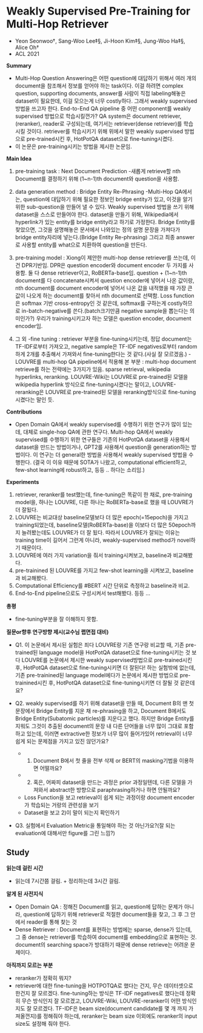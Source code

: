 # Weakly Supervised Pre-Training for Multi-Hop Retriever
- Yeon Seonwoo†, Sang-Woo Lee‡§, Ji-Hoon Kim‡§, Jung-Woo Ha‡§, Alice Oh†
- ACL 2021

**Summary**
- Multi-Hop Question Answering은 어떤 question에 대답하기 위해서 여러 개의 document을 참조해서 정보를 얻어야 하는 task이다. 이걸 하려면 complex question, supporting documents, answer를 사람이 직접 labeling해놓은 dataset이 필요한데, 이걸 모으는게 너무 costly하다. 그래서 weakly supervised 방법을 쓰고자 한다. End-to-End QA pipeline 중 어떤 component를 weakly supervised 방법으로 학습시킬껀가? QA system은 document retriever, (reranker), reader로 구성되는데, 여기서는 retriever(dense retriever)를 학습시킬 것이다. retriever를 학습시키기 위해 위에서 말한 weakly supervised 방법으로 pre-trained시킨 후, HotPotQA dataset으로 fine-tuning시켰다. 
- 이 논문은 pre-training시키는 방법을 제시한 논문임.

**Main Idea**
1. pre-training task : Next Document Prediction
-새롭게 retrieve할 nth Document를 결정하기 위해 (1~n-1)th document와 question을 사용함. 

2. data generation method : Bridge Entity Re-Phrasing
-Multi-Hop QA에서는, question에 대답하기 위해 필요한 정보인 bridge entity가 있고, 이것을 알기 위한 sub-question을 만들어 낼 수 있다. Weakly supervised 방법을 쓰기 위해 dataset을 스스로 만들어야 한다. dataset을 만들기 위해, Wikipedia에서 hyperlink가 있는 entity를 bridge entity라고 하기로 가정한다. Bridge Entity를 찾았으면, 그것을 설명해놓은 문서에서 나와있는 정의 설명 문장을 가져다가 bridge entity자리에 넣는다.(Bridge Entity Re-phrasing) 그리고 최종 answer로 사용할 entity를 what으로 치환하여 question을 만든다.

3. pre-training model : Xiong이 제안한 multi-hop dense retriever를 쓰는데, 이건 DPR기반임. DPR은 question encoder와 document encoder 두 가지를 사용함. 둘 다 dense retriever이고, RoBERTa-base임. question + (1~n-1)th document를 다 concatenate시켜서 question encoder에 넣어서 나온 값이랑, nth document를 document encoder에 넣어서 나온 값을 내적했을 때 가장 큰 값이 나오게 하는 document를 찾아서 nth document로 선택함. Loss function은 softmax 기반 cross-entropy인 것 같은데, softmax를 구하는게 costly하므로 in-batch-negative를 쓴다.(batch크기만큼 negative sample을 뽑는다는 의미인가?) 우리가 training시키고자 하는 모델은 question encoder, document encoder임.

4. 그 외
-fine tuning : retriever 부분을 fine-tuning시키는데, 정답 document는 TF-IDF로부터 가져오고, negative sample은 TF-IDF negatives로부터 random하게 2개를 추출해서 가져와서 fine-tuning한다는 것 같다.(사실 잘 모르겠음.)
-LOUVRE를 multi-hop QA pipeline에서 적용해 본 부분 : multi-hop document retrieve를 하는 전략에는 3가지가 있음. sparse retrieval, wikipedia hyperlinks, reranking. LOUVRE-Wiki는 LOUVRE로 pre-trained된 모델을 wikipedia hyperlink 방식으로 fine-tuning시켰다는 말이고, LOUVRE-reranking은 LOUVRE로 pre-trained된 모델을 reranking방식으로 fine-tuning시켰다는 말인 듯.

**Contributions**
- Open Domain QA에서 weakly supervised를 수행하기 위한 연구가 많이 있는데, 대체로 single-hop QA에 관한 연구다. Multi-hop QA에서 weakly supervised를 수행하기 위한 연구들은 기존의 HotPotQA dataset을 사용해서 dataset을 만드는 방법이거나, GPT2를 사용해서 question을 generation하는 방법이다. 이 연구는 더 general한 방법을 사용해서 weakly supervised 방법을 수행한다. (결국 이 이유 때문에 SOTA가 나왔고, computational efficient하고, few-shot learning에 robust하고, 등등 .. 하다는 소리임.)

**Experiments**
1) retriever, reranker를 test했는데, fine-tuning은 똑같이 한 채로, pre-training model을, 하나는 LOUVRE, 다른 하나는 RoBERTa-base로 했을 때 LOUVRE가 더 잘됬다.
2) LOUVRE는 비교대상 baseline모델보다 더 많은 epoch(=15epoch)을 가지고 training되었는데, baseline모델(RoBERTa-base)을 이보다 더 많은 50epoch까지 늘려봤는데도 LOUVRE가 더 잘 됬다. 따라서 LOUVRE가 잘되는 이유는 training time이 길어서 그런게 아니라, weakly-supervised method가 novel하기 때문이다.
3) LOUVRE에 여러 가지 variation을 줘서 training시켜보고, baseline과 비교해봤다.
4) pre-trainined 된 LOUVRE를 가지고 few-shot learning을 시켜보고, baseline과 비교해봤다.
5) Computational Efficiency를 #BERT 시간 단위로 측정하고 baseline과 비교.
6) End-to-End pipeline으로도 구성시켜서 test해봤다.
등등 ...

**총평**
- fine-tuning부분을 잘 이해하지 못함.

**질문or향후 연구방향 제시(교수님 랩면접 대비)**
- Q1. 이 논문에서 제시된 실험은 죄다 LOUVRE랑 기존 연구랑 비교할 때, 기존 pre-trained된 language model을 HotPotQA dataset으로 fine-tuning시키는 것 보다 LOUVRE를 논문에서 제시한 weakly supervised방법으로 pre-trained시킨 후, HotPotQA dataset으로 fine-tuning시키면 더 잘된다! 하는 실험밖에 없는데, 기존 pre-trainined된 language model에다가 논문에서 제시한 방법으로 pre-trainined시킨 후, HotPotQA dataset으로 fine-tuning시키면 더 잘될 것 같은데요?

- Q2. weakly supervised를 하기 위해 dataset을 만들 때, Document B의 맨 첫 문장에서 Bridge Entity를 지운 채 re-phrasing을 하고, Document B에서도 Bridge Entity(Subatomic particles)를 지운다고 했다. 하지만 Bridge Entity를 지워도 그것이 추출된 document의 문장 내 다른 단어들을 너무 많이 그대로 포함하고 있는데, 이러면 extractive한 정보가 너무 많이 들어가있어 retrieval이 너무 쉽게 되는 문제점을 가지고 있진 않던가요?
    - 1) Document B에서 첫 줄을 전부 삭제 or BERT의 masking기법을 이용하면 어떨까요?
    - 2) 혹은, 어짜피 dataset을 만드는 과정은 prior 과정일텐데, 다른 모델을 가져와서 abstract한 방향으로 paraphrasing하거나 하면 안될까요?
    - Loss Function을 보고 retrieval이 쉽게 되는 과정이랑 document encoder가 학습되는 거랑의 관련성을 보기
    - Dataset을 보고 2)이 말이 되는지 확인하기

- Q3. 실험에서 Evaluation Metric을 통일해야 하는 것 아닌가요?(잘 되는 evaluation에 대해서만 figure를 그린 느낌?)

## Study

**읽는데 걸린 시간**
- 읽는데 7시간쯤 걸림. + 정리하는데 3시간 걸림.

**알게 된 사전지식**
- Open Domain QA : 정해진 Document를 읽고, question에 답하는 문제가 아니라, question에 답하기 위해 retriever로 적절한 document들을 찾고, 그 후 그 안에서 reader를 통해 찾는 것
- Dense Retriever : Document를 표현하는 방법에는 sparse, dense가 있는데, 그 중 dense는 retriever를 학습하여 document를 embedding으로 표현하는 것. document의 searching space가 방대하기 때문에 dense retrieve는 어려운 문제이다.

**아직까지 모르는 부분**
- reranker가 정확히 뭐지?
- retriever에 대한 fine-tuning을 HOTPOTQA로 했다는 건지, 무슨 데이터셋으로 한건지 잘 모르겠다. fine-tuning하는 방식은 TF-IDF negatives로 했다는데 정확히 무슨 방식인지 잘 모르겠고, LOUVRE-Wiki, LOUVRE-reranker이 어떤 방식인지도 잘 모르겠다. TF-IDF은 beam size(document candidate를 몇 개 까지 가져올껀지)를 정해줘야 하는데, reranker는 beam size 이외에도 reranker의 input size도 설정해 줘야 한다.



